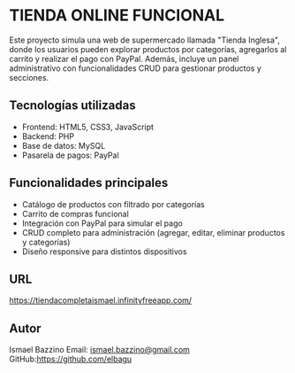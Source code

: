 TIENDA ONLINE FUNCIONAL
=======================

Este proyecto simula una web de supermercado llamada "Tienda Inglesa", donde los usuarios pueden explorar productos por categorías, agregarlos al carrito y realizar el pago con PayPal.
Además, incluye un panel administrativo con funcionalidades CRUD para gestionar productos y secciones.

Tecnologías utilizadas
----------------------
- Frontend: HTML5, CSS3, JavaScript
- Backend: PHP
- Base de datos: MySQL
- Pasarela de pagos: PayPal

Funcionalidades principales 
---------------------------
- Catálogo de productos con filtrado por categorías
- Carrito de compras funcional
- Integración con PayPal para simular el pago
- CRUD completo para administración (agregar, editar, eliminar productos y categorías)
- Diseño responsive para distintos dispositivos

URL
--------------------------
https://tiendacompletaismael.infinityfreeapp.com/


Autor
-----
Ismael Bazzino
Email: ismael.bazzino@gmail.com
GitHub:https://github.com/elbagu
